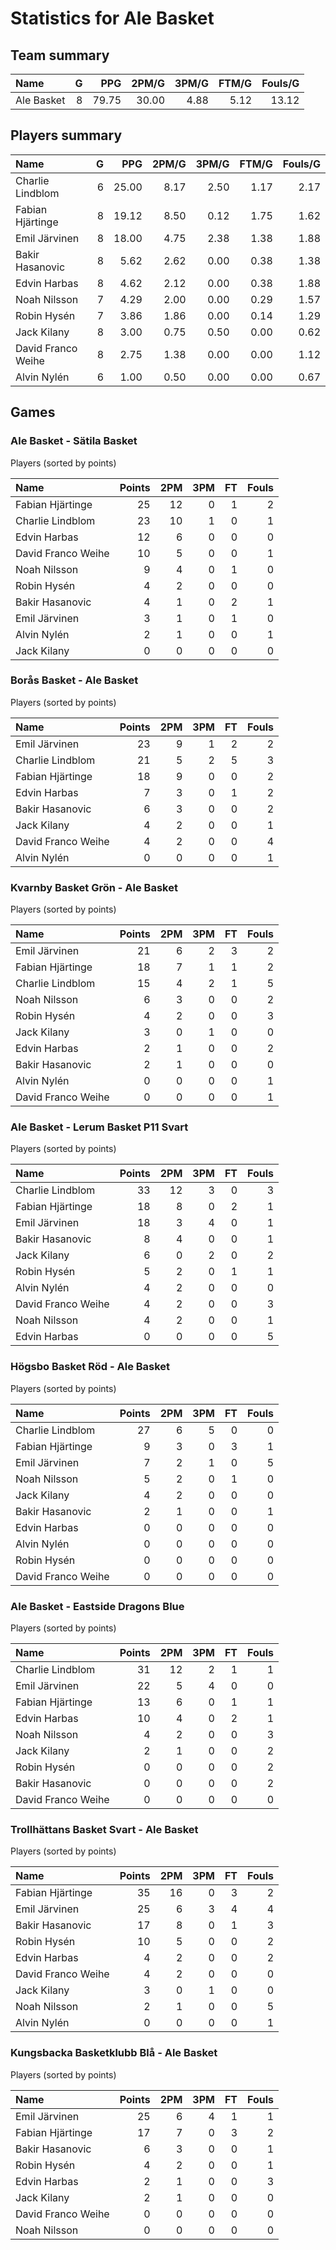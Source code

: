 # Statistics for Ale Basket

## Team summary

| Name | G | PPG | 2PM/G | 3PM/G | FTM/G | Fouls/G |
|:-----|--:|----:|------:|------:|------:|--------:|
| Ale Basket | 8 | 79.75 | 30.00 | 4.88 | 5.12 | 13.12 |

## Players summary

| Name | G | PPG | 2PM/G | 3PM/G | FTM/G | Fouls/G |
|:-----|--:|----:|------:|------:|------:|--------:|
| Charlie Lindblom | 6 | 25.00 | 8.17 | 2.50 | 1.17 | 2.17 |
| Fabian Hjärtinge | 8 | 19.12 | 8.50 | 0.12 | 1.75 | 1.62 |
| Emil Järvinen | 8 | 18.00 | 4.75 | 2.38 | 1.38 | 1.88 |
| Bakir Hasanovic | 8 | 5.62 | 2.62 | 0.00 | 0.38 | 1.38 |
| Edvin Harbas | 8 | 4.62 | 2.12 | 0.00 | 0.38 | 1.88 |
| Noah Nilsson | 7 | 4.29 | 2.00 | 0.00 | 0.29 | 1.57 |
| Robin Hysén | 7 | 3.86 | 1.86 | 0.00 | 0.14 | 1.29 |
| Jack Kilany | 8 | 3.00 | 0.75 | 0.50 | 0.00 | 0.62 |
| David Franco Weihe | 8 | 2.75 | 1.38 | 0.00 | 0.00 | 1.12 |
| Alvin Nylén | 6 | 1.00 | 0.50 | 0.00 | 0.00 | 0.67 |

## Games

### Ale Basket - Sätila Basket

Players (sorted by points)

| Name | Points | 2PM | 3PM | FT | Fouls |
|:-----|-------:|----:|----:|---:|------:|
| Fabian Hjärtinge | 25 | 12 |  0 |  1 |  2 |
| Charlie Lindblom | 23 | 10 |  1 |  0 |  1 |
| Edvin Harbas | 12 |  6 |  0 |  0 |  0 |
| David Franco Weihe | 10 |  5 |  0 |  0 |  1 |
| Noah Nilsson |  9 |  4 |  0 |  1 |  0 |
| Robin Hysén |  4 |  2 |  0 |  0 |  0 |
| Bakir Hasanovic |  4 |  1 |  0 |  2 |  1 |
| Emil Järvinen |  3 |  1 |  0 |  1 |  0 |
| Alvin Nylén |  2 |  1 |  0 |  0 |  1 |
| Jack Kilany |  0 |  0 |  0 |  0 |  0 |

### Borås Basket - Ale Basket

Players (sorted by points)

| Name | Points | 2PM | 3PM | FT | Fouls |
|:-----|-------:|----:|----:|---:|------:|
| Emil Järvinen | 23 |  9 |  1 |  2 |  2 |
| Charlie Lindblom | 21 |  5 |  2 |  5 |  3 |
| Fabian Hjärtinge | 18 |  9 |  0 |  0 |  2 |
| Edvin Harbas |  7 |  3 |  0 |  1 |  2 |
| Bakir Hasanovic |  6 |  3 |  0 |  0 |  2 |
| Jack Kilany |  4 |  2 |  0 |  0 |  1 |
| David Franco Weihe |  4 |  2 |  0 |  0 |  4 |
| Alvin Nylén |  0 |  0 |  0 |  0 |  1 |

### Kvarnby Basket Grön - Ale Basket

Players (sorted by points)

| Name | Points | 2PM | 3PM | FT | Fouls |
|:-----|-------:|----:|----:|---:|------:|
| Emil Järvinen | 21 |  6 |  2 |  3 |  2 |
| Fabian Hjärtinge | 18 |  7 |  1 |  1 |  2 |
| Charlie Lindblom | 15 |  4 |  2 |  1 |  5 |
| Noah Nilsson |  6 |  3 |  0 |  0 |  2 |
| Robin Hysén |  4 |  2 |  0 |  0 |  3 |
| Jack Kilany |  3 |  0 |  1 |  0 |  0 |
| Edvin Harbas |  2 |  1 |  0 |  0 |  2 |
| Bakir Hasanovic |  2 |  1 |  0 |  0 |  0 |
| Alvin Nylén |  0 |  0 |  0 |  0 |  1 |
| David Franco Weihe |  0 |  0 |  0 |  0 |  1 |

### Ale Basket - Lerum Basket P11 Svart

Players (sorted by points)

| Name | Points | 2PM | 3PM | FT | Fouls |
|:-----|-------:|----:|----:|---:|------:|
| Charlie Lindblom | 33 | 12 |  3 |  0 |  3 |
| Fabian Hjärtinge | 18 |  8 |  0 |  2 |  1 |
| Emil Järvinen | 18 |  3 |  4 |  0 |  1 |
| Bakir Hasanovic |  8 |  4 |  0 |  0 |  1 |
| Jack Kilany |  6 |  0 |  2 |  0 |  2 |
| Robin Hysén |  5 |  2 |  0 |  1 |  1 |
| Alvin Nylén |  4 |  2 |  0 |  0 |  0 |
| David Franco Weihe |  4 |  2 |  0 |  0 |  3 |
| Noah Nilsson |  4 |  2 |  0 |  0 |  1 |
| Edvin Harbas |  0 |  0 |  0 |  0 |  5 |

### Högsbo Basket Röd - Ale Basket

Players (sorted by points)

| Name | Points | 2PM | 3PM | FT | Fouls |
|:-----|-------:|----:|----:|---:|------:|
| Charlie Lindblom | 27 |  6 |  5 |  0 |  0 |
| Fabian Hjärtinge |  9 |  3 |  0 |  3 |  1 |
| Emil Järvinen |  7 |  2 |  1 |  0 |  5 |
| Noah Nilsson |  5 |  2 |  0 |  1 |  0 |
| Jack Kilany |  4 |  2 |  0 |  0 |  0 |
| Bakir Hasanovic |  2 |  1 |  0 |  0 |  1 |
| Edvin Harbas |  0 |  0 |  0 |  0 |  0 |
| Alvin Nylén |  0 |  0 |  0 |  0 |  0 |
| Robin Hysén |  0 |  0 |  0 |  0 |  0 |
| David Franco Weihe |  0 |  0 |  0 |  0 |  0 |

### Ale Basket - Eastside Dragons Blue

Players (sorted by points)

| Name | Points | 2PM | 3PM | FT | Fouls |
|:-----|-------:|----:|----:|---:|------:|
| Charlie Lindblom | 31 | 12 |  2 |  1 |  1 |
| Emil Järvinen | 22 |  5 |  4 |  0 |  0 |
| Fabian Hjärtinge | 13 |  6 |  0 |  1 |  1 |
| Edvin Harbas | 10 |  4 |  0 |  2 |  1 |
| Noah Nilsson |  4 |  2 |  0 |  0 |  3 |
| Jack Kilany |  2 |  1 |  0 |  0 |  2 |
| Robin Hysén |  0 |  0 |  0 |  0 |  2 |
| Bakir Hasanovic |  0 |  0 |  0 |  0 |  2 |
| David Franco Weihe |  0 |  0 |  0 |  0 |  0 |

### Trollhättans Basket Svart - Ale Basket

Players (sorted by points)

| Name | Points | 2PM | 3PM | FT | Fouls |
|:-----|-------:|----:|----:|---:|------:|
| Fabian Hjärtinge | 35 | 16 |  0 |  3 |  2 |
| Emil Järvinen | 25 |  6 |  3 |  4 |  4 |
| Bakir Hasanovic | 17 |  8 |  0 |  1 |  3 |
| Robin Hysén | 10 |  5 |  0 |  0 |  2 |
| Edvin Harbas |  4 |  2 |  0 |  0 |  2 |
| David Franco Weihe |  4 |  2 |  0 |  0 |  0 |
| Jack Kilany |  3 |  0 |  1 |  0 |  0 |
| Noah Nilsson |  2 |  1 |  0 |  0 |  5 |
| Alvin Nylén |  0 |  0 |  0 |  0 |  1 |

### Kungsbacka Basketklubb Blå - Ale Basket

Players (sorted by points)

| Name | Points | 2PM | 3PM | FT | Fouls |
|:-----|-------:|----:|----:|---:|------:|
| Emil Järvinen | 25 |  6 |  4 |  1 |  1 |
| Fabian Hjärtinge | 17 |  7 |  0 |  3 |  2 |
| Bakir Hasanovic |  6 |  3 |  0 |  0 |  1 |
| Robin Hysén |  4 |  2 |  0 |  0 |  1 |
| Edvin Harbas |  2 |  1 |  0 |  0 |  3 |
| Jack Kilany |  2 |  1 |  0 |  0 |  0 |
| David Franco Weihe |  0 |  0 |  0 |  0 |  0 |
| Noah Nilsson |  0 |  0 |  0 |  0 |  0 |

